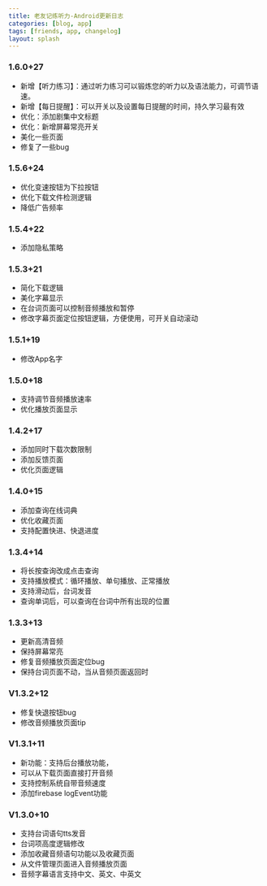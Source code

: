 ```yaml
---
title: 老友记练听力-Android更新日志
categories: [blog, app]
tags: [friends, app, changelog]
layout: splash
---
```


### 1.6.0+27
- 新增【听力练习】：通过听力练习可以锻炼您的听力以及语法能力，可调节语速。
- 新增【每日提醒】：可以开关以及设置每日提醒的时间，持久学习最有效
- 优化：添加剧集中文标题
- 优化：新增屏幕常亮开关
- 美化一些页面
- 修复了一些bug

### 1.5.6+24
- 优化变速按钮为下拉按钮
- 优化下载文件检测逻辑
- 降低广告频率

### 1.5.4+22
- 添加隐私策略

### 1.5.3+21
- 简化下载逻辑
- 美化字幕显示
- 在台词页面可以控制音频播放和暂停
- 修改字幕页面定位按钮逻辑，方便使用，可开关自动滚动

### 1.5.1+19
- 修改App名字

### 1.5.0+18
- 支持调节音频播放速率
- 优化播放页面显示

### 1.4.2+17
- 添加同时下载次数限制
- 添加反馈页面
- 优化页面逻辑

### 1.4.0+15
- 添加查询在线词典
- 优化收藏页面
- 支持配置快进、快退进度

### 1.3.4+14
- 将长按查询改成点击查询
- 支持播放模式：循环播放、单句播放、正常播放
- 支持滑动后，台词发音
- 查询单词后，可以查询在台词中所有出现的位置

### 1.3.3+13
- 更新高清音频
- 保持屏幕常亮
- 修复音频播放页面定位bug
- 保持台词页面不动，当从音频页面返回时

### V1.3.2+12
- 修复快退按钮bug
- 修改音频播放页面tip

### V1.3.1+11
- 新功能：支持后台播放功能，
- 可以从下载页面直接打开音频
- 支持控制系统自带音频速度
- 添加firebase logEvent功能

### V1.3.0+10
- 支持台词语句tts发音
- 台词项高度逻辑修改
- 添加收藏音频语句功能以及收藏页面
- 从文件管理页面进入音频播放页面
- 音频字幕语言支持中文、英文、中英文
